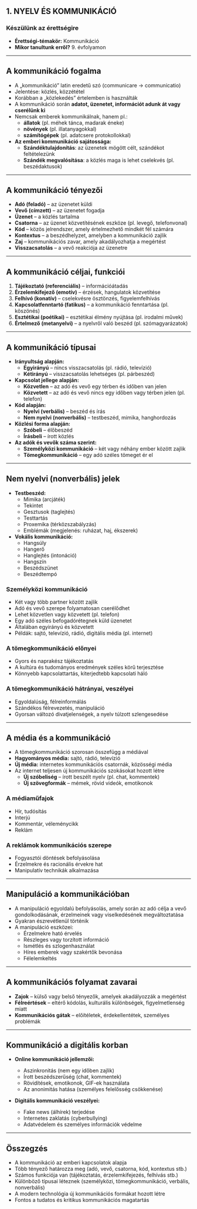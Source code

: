## 1. NYELV ÉS KOMMUNIKÁCIÓ  

### Készülünk az érettségire  
- **Érettségi-témakör:** Kommunikáció  
- **Mikor tanultunk erről?** 9. évfolyamon  

---

## A kommunikáció fogalma  
- A „kommunikáció” latin eredetű szó (communicare → communicatio)  
- Jelentése: közlés, közzététel  
- Korábban a „közlekedés” értelemben is használták  
- A kommunikáció során **adatot, üzenetet, információt adunk át vagy cserélünk ki**  
- Nemcsak emberek kommunikálnak, hanem pl.:  
  - **állatok** (pl. méhek tánca, madarak éneke)  
  - **növények** (pl. illatanyagokkal)  
  - **számítógépek** (pl. adatcsere protokollokkal)  
- **Az emberi kommunikáció sajátossága:**  
  - **Szándéktulajdonítás**: az üzenetek mögött célt, szándékot feltételezünk  
  - **Szándék megvalósítása**: a közlés maga is lehet cselekvés (pl. beszédaktusok)  

---

## A kommunikáció tényezői  
- **Adó (feladó)** – az üzenetet küldi  
- **Vevő (címzett)** – az üzenetet fogadja  
- **Üzenet** – a közlés tartalma  
- **Csatorna** – az üzenet közvetítésének eszköze (pl. levegő, telefonvonal)  
- **Kód** – közös jelrendszer, amely értelmezhető mindkét fél számára  
- **Kontextus** – a beszédhelyzet, amelyben a kommunikáció zajlik  
- **Zaj** – kommunikációs zavar, amely akadályozhatja a megértést  
- **Visszacsatolás** – a vevő reakciója az üzenetre  

---

## A kommunikáció céljai, funkciói  
1. **Tájékoztató (referenciális)** – információátadás  
2. **Érzelemkifejező (emotív)** – érzések, hangulatok közvetítése  
3. **Felhívó (konatív)** – cselekvésre ösztönzés, figyelemfelhívás  
4. **Kapcsolatfenntartó (fatikus)** – a kommunikáció fenntartása (pl. köszönés)  
5. **Esztétikai (poétikai)** – esztétikai élmény nyújtása (pl. irodalmi művek)  
6. **Értelmező (metanyelvi)** – a nyelvről való beszéd (pl. szómagyarázatok)  

---

## A kommunikáció típusai  
- **Irányultság alapján:**  
  - **Egyirányú** – nincs visszacsatolás (pl. rádió, televízió)  
  - **Kétirányú** – visszacsatolás lehetséges (pl. párbeszéd)  
- **Kapcsolat jellege alapján:**  
  - **Közvetlen** – az adó és vevő egy térben és időben van jelen  
  - **Közvetett** – az adó és vevő nincs egy időben vagy térben jelen (pl. telefon)  
- **Kód alapján:**  
  - **Nyelvi (verbális)** – beszéd és írás  
  - **Nem nyelvi (nonverbális)** – testbeszéd, mimika, hanghordozás  
- **Közlési forma alapján:**  
  - **Szóbeli** – élőbeszéd  
  - **Írásbeli** – írott közlés  
- **Az adók és vevők száma szerint:**  
  - **Személyközi kommunikáció** – két vagy néhány ember között zajlik  
  - **Tömegkommunikáció** – egy adó széles tömeget ér el  

---

## Nem nyelvi (nonverbális) jelek  
- **Testbeszéd:**  
  - Mimika (arcjáték)  
  - Tekintet  
  - Gesztusok (taglejtés)  
  - Testtartás  
  - Proxemika (térközszabályzás)  
  - Emblémák (megjelenés: ruházat, haj, ékszerek)  
- **Vokális kommunikáció:**  
  - Hangsúly  
  - Hangerő  
  - Hanglejtés (intonáció)  
  - Hangszín  
  - Beszédszünet  
  - Beszédtempó  

### **Személyközi kommunikáció**  
- Két vagy több partner között zajlik  
- Adó és vevő szerepe folyamatosan cserélődhet  
- Lehet közvetlen vagy közvetett (pl. telefon)  
- Egy adó széles befogadórétegnek küld üzenetet  
- Általában egyirányú és közvetett  
- Példák: sajtó, televízió, rádió, digitális média (pl. internet)  

### **A tömegkommunikáció előnyei**  
- Gyors és naprakész tájékoztatás  
- A kultúra és tudományos eredmények széles körű terjesztése  
- Könnyebb kapcsolattartás, kiterjedtebb kapcsolati háló  

### **A tömegkommunikáció hátrányai, veszélyei**  
- Egyoldalúság, félreinformálás  
- Szándékos félrevezetés, manipuláció  
- Gyorsan változó divatjelenségek, a nyelv túlzott szlengesedése  

---

## A média és a kommunikáció  
- A tömegkommunikáció szorosan összefügg a médiával  
- **Hagyományos média:** sajtó, rádió, televízió  
- **Új média:** internetes kommunikációs csatornák, közösségi média  
- Az internet teljesen új kommunikációs szokásokat hozott létre  
  - **Új szóbeliség** – írott beszélt nyelv (pl. chat, kommentek)  
  - **Új szövegformák** – mémek, rövid videók, emotikonok  

### **A médiaműfajok**  
- Hír, tudósítás  
- Interjú  
- Kommentár, véleménycikk  
- Reklám  

### **A reklámok kommunikációs szerepe**  
- Fogyasztói döntések befolyásolása  
- Érzelmekre és racionális érvekre hat  
- Manipulatív technikák alkalmazása  

---

## Manipuláció a kommunikációban  
- A manipuláció egyoldalú befolyásolás, amely során az adó célja a vevő gondolkodásának, érzelmeinek vagy viselkedésének megváltoztatása  
- Gyakran észrevétlenül történik  
- A manipuláció eszközei:  
  - Érzelmekre ható érvelés  
  - Részleges vagy torzított információ  
  - Ismétlés és szlogenhasználat  
  - Híres emberek vagy szakértők bevonása  
  - Félelemkeltés  

---

## A kommunikációs folyamat zavarai  
- **Zajok** – külső vagy belső tényezők, amelyek akadályozzák a megértést  
- **Félreértések** – eltérő kódolás, kulturális különbségek, figyelmetlenség miatt  
- **Kommunikációs gátak** – előítéletek, érdekellentétek, személyes problémák  

---

## Kommunikáció a digitális korban  
- **Online kommunikáció jellemzői:**  
  - Aszinkronitás (nem egy időben zajlik)  
  - Írott beszédszerűség (chat, kommentek)  
  - Rövidítések, emotikonok, GIF-ek használata  
  - Az anonimitás hatása (személyes felelősség csökkenése)  

- **Digitális kommunikáció veszélyei:**  
  - Fake news (álhírek) terjedése  
  - Internetes zaklatás (cyberbullying)  
  - Adatvédelem és személyes információk védelme  

---

## Összegzés  
- A kommunikáció az emberi kapcsolatok alapja  
- Több tényező határozza meg (adó, vevő, csatorna, kód, kontextus stb.)  
- Számos funkciója van (tájékoztatás, érzelemkifejezés, felhívás stb.)  
- Különböző típusai léteznek (személyközi, tömegkommunikáció, verbális, nonverbális)  
- A modern technológia új kommunikációs formákat hozott létre  
- Fontos a tudatos és kritikus kommunikációs magatartás  